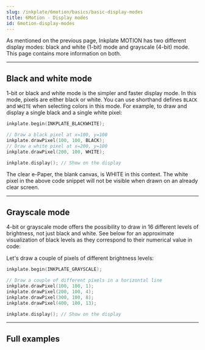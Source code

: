 ```yaml
---
slug: /inkplate/6motion/basics/basic-display-modes
title: 6Motion - Display modes
id: 6motion-display-modes
---
```



As mentioned on the previous page, Inkplate MOTION has two different display modes: black and white (1-bit) mode and grayscale (4-bit) mode. This page contains more information on both.

---

## Black and white mode

1-bit or black and white mode is the simpler and faster display mode. In this mode, pixels are either black or white. You can use shorthand defines `BLACK` and `WHITE` when selecting colors in this mode. For example, to draw and display a single black and a single white pixel:

```cpp
inkplate.begin(INKPLATE_BLACKWHITE);

// Draw a black pixel at x=100, y=100
inkplate.drawPixel(100, 100, BLACK);
// Draw a white pixel at x=200, y=100
inkplate.drawPixel(200, 100, WHITE);

inkplate.display(); // Show on the display
```

<InfoBox>The clear e-Paper, the blank canvas, is WHITE in this context. The white pixel in the above code snippet will not be visible when drawn on an already clear screen.</InfoBox>

---

## Grayscale mode

4-bit or grayscale mode offers the possibility to draw in 16 different levels of brightness, not just black and white. See below for an approximate visualization of black levels as they correspond to their numerical value in code:

<CenteredImage src="/img/inkplate_6_motion/4bit_grayscale.png" alt="4bit grayscale" caption="Black levels in 4-bit mode" width="450px" />

Let's draw a couple of pixels of different brightness levels:

```cpp
inkplate.begin(INKPLATE_GRAYSCALE);

// Draw a couple of different pixels in a horizontal line
inkplate.drawPixel(100, 100, 1);
inkplate.drawPixel(200, 100, 4);
inkplate.drawPixel(300, 100, 8);
inkplate.drawPixel(400, 100, 13);

inkplate.display(); // Show on the display
```

---

## Full examples

<QuickLink 
  title="Inkplate_6_Motion_Simple_BW.ino" 
  description="Full example using black and white display mode on Inkplate 6 MOTION." 
  url="https://github.com/SolderedElectronics/Inkplate_Motion_Arduino_Library/blob/main/examples/Inkplate6Motion/Basic/Inkplate_6_Motion_Simple_BW/Inkplate_6_Motion_Simple_BW.ino" 
/>

<QuickLink 
  title="Inkplate_6_Motion_Simple_Grayscale.ino" 
  description="Full example using grayscale display mode on Inkplate 6 MOTION." 
  url="https://github.com/SolderedElectronics/Inkplate_Motion_Arduino_Library/blob/main/examples/Inkplate6Motion/Basic/Inkplate_6_Motion_Simple_Grayscale/Inkplate_6_Motion_Simple_Grayscale.ino" 
/>

